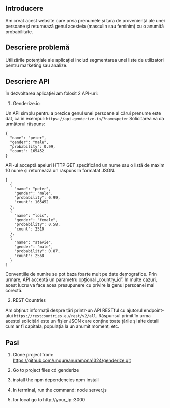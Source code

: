 ## Introducere

Am creat acest website care preia prenumele și țara de proveniență ale unei persoane și returnează genul acesteia (masculin sau feminim) cu o anumită probabilitate. 

## Descriere problemă
Utilizările potențiale ale aplicației includ segmentarea unei liste de utilizatori pentru marketing sau analize.

## Descriere API
În dezvoltarea aplicației am folosit 2 API-uri:
1. Genderize.io

Un API simplu pentru a prezice genul unei persoane al cărui prenume este dat, ca în exempul: `https://api.genderize.io/?name=peter`
Solicitarea va da următorul răspuns:
```
{
  "name": "peter",
  "gender": "male",
  "probability": 0.99,
  "count": 165452
}
```
API-ul acceptă apeluri HTTP GET specificând un nume sau o listă de maxim 10 nume și returnează un răspuns în formatat JSON.
```
[
  {
    "name": "peter",
    "gender": "male",
    "probability": 0.99,
    "count": 165452
  },
  {
    "name": "lois",
    "gender": "female",
    "probability": 0.58,
    "count": 2510
  },
  {
    "name": "stevie",
    "gender": "male",
    "probability": 0.87,
    "count": 2568
  }
]
```

Convențiile de numire se pot baza foarte mult pe date demografice. Prin urmare, API acceptă un parametru opțional „country_id”. În multe cazuri, acest lucru va face acea presupunere cu privire la genul persoanei mai corectă. 

2. REST Countries

Am obținut informații despre țări printr-un API RESTful cu ajutorul endpoint-ului `https://restcountries.eu/rest/v2/all`.
Răspunsul primit în urma acestei solicitări este un fișier JSON care conține toate țările și alte detalii cum ar fi capitala, populația la un anumit moment, etc.



## Pasi
1. Clone project from:
https://github.com/ungureanuramona1324/genderize.git

2. Go to project files
cd genderize

3. install the npm dependencies
npm install

4. In terminal, run the command:
node server.js

5. for local go to http://your_ip::3000
